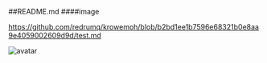 ##README.md
####image

https://github.com/redrumq/krowemoh/blob/b2bd1ee1b7596e68321b0e8aa9e4059002609d9d/test.md


![avatar](http://i0.hdslb.com/bfs/article/125d882c379c965539fb528f31bdfc8c24713a82.jpg)
